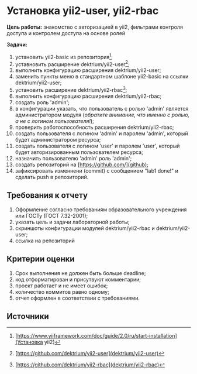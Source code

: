 # Установка yii2-user, yii2-rbac
**Цель работы:** знакомство c авторизацией в yii2, 
фильтрами контроля доступа  и контролем доступа на основе ролей

**Задачи:**

1. установить yii2-basic из репозитория[^1];
2. уставновить расширение dektrium/yii2-user[^2];
3. выполнить конфигурацию расширения dektrium/yii2-user; 
3. заменить пункты меню в стандартном шаблоне yii2-basic на ссылки dektrium/yii2-user; 
4. установить расширение dektrium/yii2-rbac[^3];
6. выполнить конфигурацию расширения dektrium/yii2-rbac;
6. создать роль 'admin';
8. в конфигурации указать, что пользователь с ролью 'admin' является
   администратором модуля (*обратите внимание, что именно с ролью, а не
   с логином пользователя!*);
9. проверить работоспособность расширения dektrium/yii2-rbac;
10. создать пользователя с логином 'admin' и паролем 'admin', который
    будет администратором ресурса;
11. создать пользователя с логином 'user' и паролем 'user', который
    будет авторизированным пользователем ресурса;
12. назначить пользователю 'admin' роль 'admin';
13. создать репозиторий на [https://github.com/](github);
14. зафиксировать изменнени (commit) с сообщением "lab1 done!" и сделать
    push в репозиторий.

## Требования к отчету
1. Оформление согласно требованиям образовательного учреждения или ГОСТу
   (ГОСТ 7.32-2001);
2. указать цель и задачи лабораторной работы;
3. скриншоты конфигурации модулей dektrium/yii2-rbac и dektrium/yii2-user;
4. ссылка на репозиторий

## Критерии оценки
1. Срок выполнения не должен быть больше deadline;
2. код отформатирован и присутвуют комментарии;
3. проект работает и не имеет ошибок;
4. количество коммитов равно одному;
5. отчет оформлен в соответствии с требованиями.

## Источники 
[^1]: [https://www.yiiframework.com/doc/guide/2.0/ru/start-installation](Установка yii2)
[^2]: [https://github.com/dektrium/yii2-user](dektrium/yii2-user)
[^3]: [https://github.com/dektrium/yii2-rbac](dektrium/yii2-rbac)

